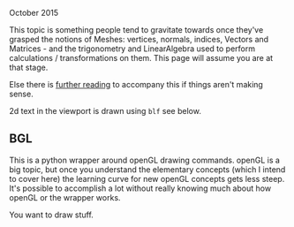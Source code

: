 October 2015  
  
This topic is something people tend to gravitate towards once they've grasped the notions of Meshes:  vertices, normals, indices, Vectors and Matrices - and the trigonometry and LinearAlgebra used to perform calculations / transformations on them. This page will assume you are at that stage.

Else there is [further reading](Further_Reading_LA) to accompany this if things aren't making sense.

2d text in the viewport is drawn using `blf` see below.

## BGL

This is a python wrapper around openGL drawing commands. openGL is a big topic, but once you understand the elementary concepts (which I intend to cover here) the learning curve for new openGL concepts gets less steep. It's possible to accomplish a lot without really knowing much about how openGL or the wrapper works.

You want to draw stuff.



